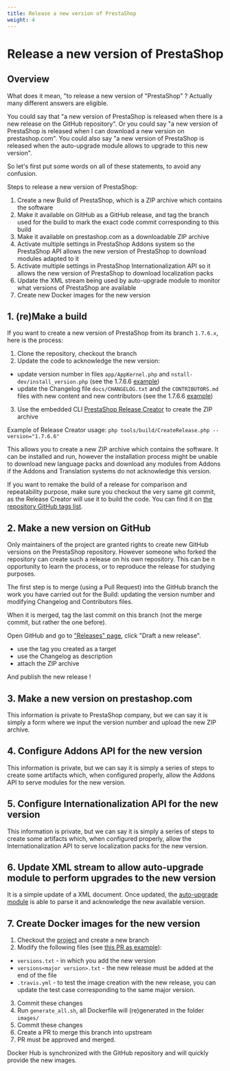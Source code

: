 ```yaml
---
title: Release a new version of PrestaShop
weight: 4
---
```


# Release a new version of PrestaShop

## Overview

What does it mean, "to release a new version of "PrestaShop" ? Actually many different answers are eligible.

You could say that "a new version of PrestaShop is released when there is a new release on the GitHub repository". Or you could say "a new version of PrestaShop is released when I can download a new version on prestashop.com". You could also say "a new version of PrestaShop is released when the auto-upgrade module allows to upgrade to this new version".

So let's first put some words on all of these statements, to avoid any confusion.

Steps to release a new version of PrestaShop:

1. Create a new Build of PrestaShop, which is a ZIP archive which contains the software
2. Make it available on GitHub as a GitHub release, and tag the branch used for the build to mark the exact code commit corresponding to this build
3. Make it available on prestashop.com as a downloadable ZIP archive
4. Activate multiple settings in PrestaShop Addons system so the PrestaShop API allows the new version of PrestaShop to download modules adapted to it
5. Activate multiple settings in PrestaShop Internationalization API so it allows the new version of PrestaShop to download localization packs
6. Update the XML stream being used by auto-upgrade module to monitor what versions of PrestaShop are available
7. Create new Docker images for the new version

## 1. (re)Make a build

If you want to create a new version of PrestaShop from its branch `1.7.6.x`, here is the process:

1. Clone the repository, checkout the branch
2. Update the code to acknowledge the new version:
 - update version number in files `app/AppKernel.php` and `nstall-dev/install_version.php` (see the 1.7.6.6 [example](https://github.com/PrestaShop/PrestaShop/pull/19980))
 - update the Changelog file `docs/CHANGELOG.txt` and the `CONTRIBUTORS.md` files with new content and new contributors (see the 1.7.6.6 [example](https://github.com/PrestaShop/PrestaShop/pull/20032))
3. Use the embedded CLI [PrestaShop Release Creator](https://github.com/PrestaShop/PrestaShop/blob/develop/tools/build/README.md) to create the ZIP archive

Example of Release Creator usage: `php tools/build/CreateRelease.php --version="1.7.6.6"`

This allows you to create a new ZIP archive which contains the software. It can be installed and run, however the installation process might be unable to download new language packs and download any modules from Addons if the Addons and Translation systems do not acknowledge this version.

If you want to remake the build of a release for comparison and repeatability purpose, make sure you checkout the very same git commit, as the Release Creator will use it to build the code. You can find it on [the repository GitHub tags list](https://github.com/PrestaShop/PrestaShop/tags).

## 2. Make a new version on GitHub

Only maintainers of the project are granted rights to create new GitHub versions on the PrestaShop repository. However someone who forked the repository can create such a release on his own repository. This can be n opportunity to learn the process, or to reproduce the release for studying purposes.

The first step is to merge (using a Pull Request) into the GitHub branch the work you have carried out for the Build: updating the version number and modifying Changelog and Contributors files.

When it is merged, tag the last commit on this branch (not the merge commit, but rather the one before).

Open GitHub and go to ["Releases" page](https://github.com/PrestaShop/PrestaShop/releases), click "Draft a new release".

- use the tag you created as a target
- use the Changelog as description
- attach the ZIP archive

And publish the new release !

## 3. Make a new version on prestashop.com

This information is private to PrestaShop company, but we can say it is simply a form where we input the version number and upload the new ZIP archive.

## 4. Configure Addons API for the new version

This information is private, but we can say it is simply a series of steps to create some artifacts which, when configured properly, allow the Addons API to serve modules for the new version.

## 5. Configure Internationalization API for the new version

This information is private, but we can say it is simply a series of steps to create some artifacts which, when configured properly, allow the Internationalization API to serve localization packs for the new version.

## 6. Update XML stream to allow auto-upgrade module to perform upgrades to the new version

It is a simple update of a XML document. Once updated, the [auto-upgrade module](https://github.com/PrestaShop/autoupgrade/) is able to parse it and acknowledge the new available version.

## 7. Create Docker images for the new version

1. Checkout the [project](https://github.com/PrestaShop/docker) and create a new branch
2. Modify the following files (see [this PR as example](https://github.com/PrestaShop/docker/pull/225)):
 - `versions.txt` - in which you add the new version
 - `versions<major version>.txt` - the new release must be added at the end of the file
 - `.travis.yml` - to test the image creation with the new release, you can update the test case corresponding to the same major version.
3. Commit these changes
4. Run `generate_all.sh`, all Dockerfile will (re)generated in the folder `images/`
5. Commit these changes
6. Create a PR to merge this branch into upstream
7. PR must be approved and merged.

Docker Hub is synchronized with the GitHub repository and will quickly provide the new images.
